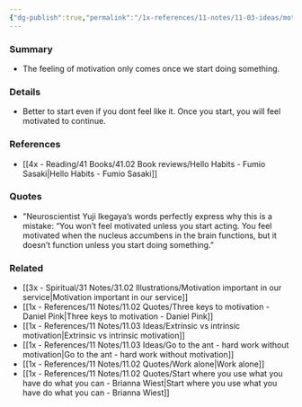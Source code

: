 ```yaml
---
{"dg-publish":true,"permalink":"/1x-references/11-notes/11-03-ideas/motivation-starts-when-you-start-moving/","title":"Motivation starts when you start moving","dgShowBacklinks":false}
---
```



### Summary
- The feeling of motivation only comes once we start doing something. 

### Details
- Better to start even if you dont feel like it. Once you start, you will feel motivated to continue.

### References
- [[4x - Reading/41 Books/41.02 Book reviews/Hello Habits - Fumio Sasaki\|Hello Habits - Fumio Sasaki]]

### Quotes
- "Neuroscientist Yuji Ikegaya’s words perfectly express why this is a mistake: “You won’t feel motivated unless you start acting. You feel motivated when the nucleus accumbens in the brain functions, but it doesn’t function unless you start doing something.”

### Related
- [[3x - Spiritual/31 Notes/31.02 Illustrations/Motivation important in our service\|Motivation important in our service]]
- [[1x - References/11 Notes/11.02 Quotes/Three keys to motivation - Daniel Pink\|Three keys to motivation - Daniel Pink]]
- [[1x - References/11 Notes/11.03 Ideas/Extrinsic vs intrinsic motivation\|Extrinsic vs intrinsic motivation]]
- [[1x - References/11 Notes/11.03 Ideas/Go to the ant - hard work without motivation\|Go to the ant - hard work without motivation]]
- [[1x - References/11 Notes/11.02 Quotes/Work alone\|Work alone]]
- [[1x - References/11 Notes/11.02 Quotes/Start where you use what you have do what you can - Brianna Wiest\|Start where you use what you have do what you can - Brianna Wiest]]